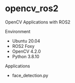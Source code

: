 # opencv_ros2
OpenCV Applications with ROS2

Environment
* Ubuntu 20.04
* ROS2 Foxy
* OpenCV 4.2.0
* Python 3.8.10

Applications
* face_detection.py
